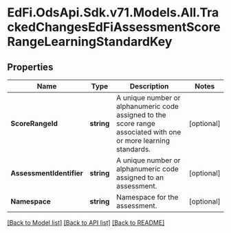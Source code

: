 # EdFi.OdsApi.Sdk.v71.Models.All.TrackedChangesEdFiAssessmentScoreRangeLearningStandardKey

## Properties

Name | Type | Description | Notes
------------ | ------------- | ------------- | -------------
**ScoreRangeId** | **string** | A unique number or alphanumeric code assigned to the score range associated with one or more learning standards. | [optional] 
**AssessmentIdentifier** | **string** | A unique number or alphanumeric code assigned to an assessment. | [optional] 
**Namespace** | **string** | Namespace for the assessment. | [optional] 

[[Back to Model list]](../../README.md#documentation-for-models) [[Back to API list]](../../README.md#documentation-for-api-endpoints) [[Back to README]](../../README.md)

